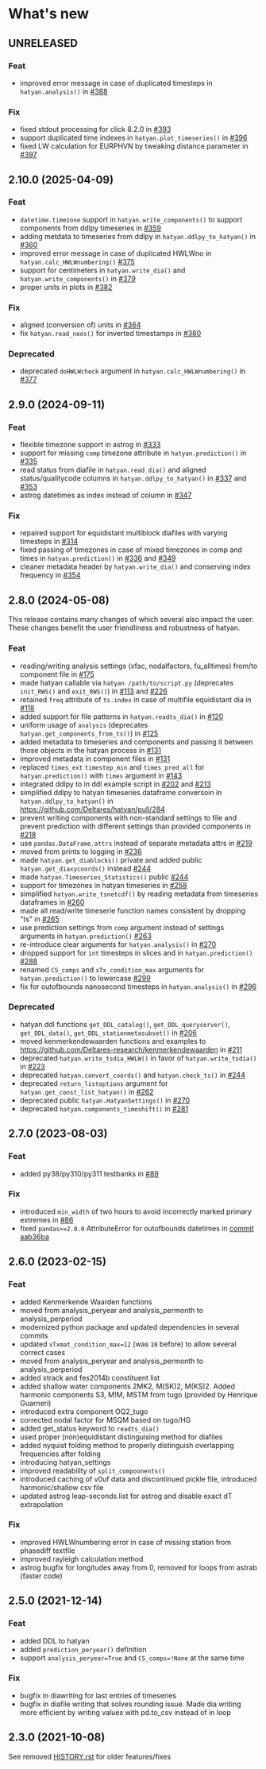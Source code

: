 # What's new

## UNRELEASED

### Feat
- improved error message in case of duplicated timesteps in `hatyan.analysis()` in [#388](https://github.com/Deltares/hatyan/pull/388)

### Fix
- fixed stdout processing for click 8.2.0 in [#393](https://github.com/Deltares/hatyan/pull/393)
- support duplicated time indexes in `hatyan.plot_timeseries()` in [#396](https://github.com/Deltares/hatyan/pull/396)
- fixed LW calculation for EURPHVN by tweaking distance parameter in [#397](https://github.com/Deltares/hatyan/pull/397)


## 2.10.0 (2025-04-09)

### Feat
- `datetime.timezone` support in `hatyan.write_components()` to support components from ddlpy timeseries in [#359](https://github.com/Deltares/hatyan/pull/359)
- adding metdata to timeseries from ddlpy in `hatyan.ddlpy_to_hatyan()` in [#360](https://github.com/Deltares/hatyan/pull/360)
- improved error message in case of duplicated HWLWno in `hatyan.calc_HWLWnumbering()` [#375](https://github.com/Deltares/hatyan/pull/375)
- support for centimeters in `hatyan.write_dia()` and `hatyan.write_components()` in [#379](https://github.com/Deltares/hatyan/pull/379)
- proper units in plots in [#382](https://github.com/Deltares/hatyan/pull/382)

### Fix
- aligned (conversion of) units in [#364](https://github.com/Deltares/hatyan/pull/364)
- fix `hatyan.read_noos()` for inverted timestamps in [#380](https://github.com/Deltares/hatyan/pull/380)

### Deprecated
- deprecated `doHWLWcheck` argument in `hatyan.calc_HWLWnumbering()` in [#377](https://github.com/Deltares/hatyan/pull/377)


## 2.9.0 (2024-09-11)

### Feat
- flexible timezone support in astrog in [#333](https://github.com/Deltares/hatyan/pull/333)
- support for missing `comp` timezone attribute in `hatyan.prediction()` in [#335](https://github.com/Deltares/hatyan/pull/335)
- read status from diafile in `hatyan.read_dia()` and aligned status/qualitycode columns in `hatyan.ddlpy_to_hatyan()` in [#337](https://github.com/Deltares/hatyan/pull/337) and [#353](https://github.com/Deltares/hatyan/pull/353)
- astrog datetimes as index instead of column in [#347](https://github.com/Deltares/hatyan/pull/347)

### Fix
- repaired support for equidistant multiblock diafiles with varying timesteps in [#314](https://github.com/Deltares/hatyan/pull/314)
- fixed passing of timezones in case of mixed timezones in comp and times in `hatyan.prediction()` in [#336](https://github.com/Deltares/hatyan/pull/336) and [#349](https://github.com/Deltares/hatyan/pull/349)
- cleaner metadata header by `hatyan.write_dia()` and conserving index frequency in [#354](https://github.com/Deltares/hatyan/pull/354)


## 2.8.0 (2024-05-08)
This release contains many changes of which several also impact the user. These changes benefit the user friendliness and robustness of hatyan.

### Feat
- reading/writing analysis settings (xfac, nodalfactors, fu_alltimes) from/to component file in [#175](https://github.com/Deltares/hatyan/pull/175)
- made hatyan callable via `hatyan /path/to/script.py` (deprecates `init_RWS()` and `exit_RWS()`) in [#113](https://github.com/Deltares/hatyan/pull/113) and [#226](https://github.com/Deltares/hatyan/issues/226)
- retained `freq` attribute of `ts.index` in case of multifile equidistant dia in [#118](https://github.com/Deltares/hatyan/pull/118)
- added support for file patterns in `hatyan.readts_dia()` in [#120](https://github.com/Deltares/hatyan/pull/120)
- uniform usage of `analysis` (deprecates `hatyan.get_components_from_ts()`) in [#125](https://github.com/Deltares/hatyan/pull/125)
- added metadata to timeseries and components and passing it between those objects in the hatyan process in [#131](https://github.com/Deltares/hatyan/pull/131)
- improved metadata in component files in [#131](https://github.com/Deltares/hatyan/pull/131)
- replaced `times_ext` `timestep_min` and `times_pred_all` for `hatyan.prediction()` with `times` argument in [#143](https://github.com/Deltares/hatyan/pull/143)
- integrated ddlpy to in ddl example script in [#202](https://github.com/Deltares/hatyan/pull/202) and [#213](https://github.com/Deltares/hatyan/pull/213)
- simplified ddlpy to hatyan timeseries dataframe conversoin in `hatyan.ddlpy_to_hatyan()` in https://github.com/Deltares/hatyan/pull/284
- prevent writing components with non-standard settings to file and prevent prediction with different settings than provided components in [#218](https://github.com/Deltares/hatyan/pull/218)
- use `pandas.DataFrame.attrs` instead of separate metadata attrs in [#219](https://github.com/Deltares/hatyan/pull/219)
- moved from prints to logging in [#236](https://github.com/Deltares/hatyan/pull/236)
- made `hatyan.get_diablocks()` private and added public `hatyan.get_diaxycoords()` instead [#244](https://github.com/Deltares/hatyan/pull/244)
- made `hatyan.Timeseries_Statistics()` public [#244](https://github.com/Deltares/hatyan/pull/244)
- support for timezones in hatyan timeseries in [#258](https://github.com/Deltares/hatyan/pull/258)
- simplified `hatyan.write_tsnetcdf()` by reading metadata from timeseries dataframes in [#260](https://github.com/Deltares/hatyan/pull/260)
- made all read/write timeserie function names consistent by dropping "ts" in [#265](https://github.com/Deltares/hatyan/pull/265)
- use prediction settings from `comp` argument instead of settings arguments in `hatyan.prediction()` [#263](https://github.com/Deltares/hatyan/issues/263)
- re-introduce clear arguments for `hatyan.analysis()` in [#270](https://github.com/Deltares/hatyan/pull/270)
- dropped support for `ìnt` timesteps in slices and in `hatyan.prediction()` [#288](https://github.com/Deltares/hatyan/pull/288)
- renamed `CS_comps` and `xTx_condition_max` arguments for `hatyan.prediction()` to lowercase [#299](https://github.com/Deltares/hatyan/pull/292)
- fix for outofbounds nanosecond timesteps in `hatyan.analysis()` in [#296](https://github.com/Deltares/hatyan/pull/296)

### Deprecated
- hatyan ddl functions `get_DDL_catalog()`, `get_DDL_queryserver()`, `get_DDL_data()`, `get_DDL_stationmetasubset()` in [#206](https://github.com/Deltares/hatyan/pull/206)
- moved kenmerkendewaarden functions and examples to https://github.com/Deltares-research/kenmerkendewaarden in [#211](https://github.com/Deltares/hatyan/pull/211)
- deprecated `hatyan.write_tsdia_HWLW()` in favor of `hatyan.write_tsdia()` in [#223](https://github.com/Deltares/hatyan/pull/223)
- deprecated `hatyan.convert_coords()` and `hatyan.check_ts()` in [#244](https://github.com/Deltares/hatyan/pull/244)
- deprecated `return_listoptions` argument for `hatyan.get_const_list_hatyan()` in [#262](https://github.com/Deltares/hatyan/pull/262)
- deprecated public `hatyan.HatyanSettings()` in [#270](https://github.com/Deltares/hatyan/pull/270)
- deprecated `hatyan.components_timeshift()` in [#281](https://github.com/Deltares/hatyan/pull/281)


## 2.7.0 (2023-08-03)

### Feat
- added py38/py310/py311 testbanks in [#89](https://github.com/Deltares/hatyan/pull/89)

### Fix
- introduced `min_width` of two hours to avoid incorrectly marked primary extremes in [#86](https://github.com/Deltares/hatyan/pull/86)
- fixed `pandas>=2.0.0` AttributeError for outofbounds datetimes in [commit aab36ba](https://github.com/Deltares/hatyan/commit/aab36ba6a5adeb4cec255f39c505f397f6a60be5)


## 2.6.0 (2023-02-15)

### Feat
- added Kenmerkende Waarden functions
- moved from analysis_peryear and analysis_permonth to analysis_perperiod
- modernized python package and updated dependencies in several commits
- updated `xTxmat_condition_max=12` (was `10` before) to allow several correct cases
- moved from analysis_peryear and analysis_permonth to analysis_perperiod
- added xtrack and fes2014b constituent list
- added shallow water components 2MK2, M(SK)2, M(KS)2. Added harmonic components S3, M!M, MSTM from tugo (provided by Henrique Guarneri)
- introduced extra component OQ2_tugo
- corrected nodal factor for MSQM based on tugo/HG
- added get_status keyword to `readts_dia()`
- used proper (non)equidistant distinguising method for diafiles
- added nyquist folding method to properly distinguish overlapping frequencies after folding
- introducing hatyan_settings
- improved readability of `split_compoonents()`
- introduced caching of v0uf data and discontinued pickle file, introduced harmonic/shallow csv file
- updated astrog leap-seconds.list for astrog and disable exact dT extrapolation

### Fix
- improved HWLWnumbering error in case of missing station from phasediff textfile
- improved rayleigh calculation method
- astrog bugfix for longitudes away from 0, removed for loops from astrab (faster code)


## 2.5.0 (2021-12-14)

### Feat
- added DDL to hatyan
- added `prediction_peryear()` definition
- support `analysis_peryear=True` and `CS_comps=!None` at the same time

### Fix
- bugfix in diawriting for last entries of timeseries
- bugfix in diafile writing that solves rounding issue. Made dia writing more efficient by writing values with pd.to_csv instead of in loop


## 2.3.0 (2021-10-08)

See removed [HISTORY.rst](https://github.com/Deltares/hatyan/blob/442f1b7b0975e40f29afe6fbf7d252c6271b3741/HISTORY.rst) for older features/fixes

